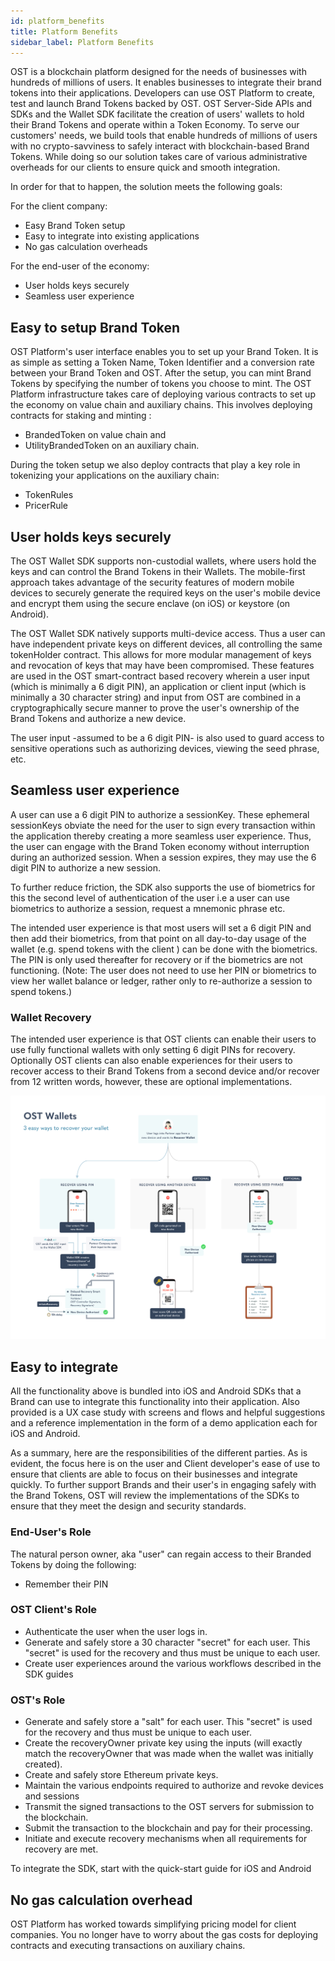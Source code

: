 ```yaml
---
id: platform_benefits
title: Platform Benefits
sidebar_label: Platform Benefits
---
```


OST is a blockchain platform designed for the needs of businesses with hundreds of millions of users. It enables businesses to integrate their brand tokens into their applications. Developers can use OST Platform to create, test and launch Brand Tokens backed by OST. OST Server-Side APIs and SDKs and the Wallet SDK facilitate the creation of users' wallets to hold their Brand Tokens and operate within a Token Economy. To serve our customers' needs, we build tools that enable hundreds of millions of users  with no crypto-savviness to safely interact with blockchain-based Brand Tokens. While doing so our solution takes care of various administrative overheads for our clients to ensure quick and smooth integration.

In order for that to happen, the solution meets the following goals: 

For the client company:
 * Easy Brand Token setup
 * Easy to integrate into existing applications
 * No gas calculation overheads

For the end-user of the economy:
 * User holds keys securely
 * Seamless user experience

## Easy to setup Brand Token
OST Platform's user interface enables you to set up your Brand Token. It is as simple as setting a Token Name, Token Identifier and a conversion rate between your Brand Token and OST. After the setup, you can mint Brand Tokens by specifying the number of tokens you choose to mint. The OST Platform infrastructure takes care of deploying various contracts to set up the economy on value chain and auxiliary chains. 
This involves deploying contracts for staking and minting : 
 * BrandedToken on value chain and
 * UtilityBrandedToken on an auxiliary chain.

During the token setup we also deploy contracts that play a key role in tokenizing your applications on the auxiliary chain:
 * TokenRules
 * PricerRule

## User holds keys securely
The OST Wallet SDK supports non-custodial wallets, where users hold the keys and can control the Brand Tokens in their Wallets. The mobile-first approach takes advantage of the security features of modern mobile devices to securely generate the required keys on the user's mobile device and encrypt them using the secure enclave (on iOS) or keystore (on Android).

The OST Wallet SDK natively supports multi-device access. Thus a user can have independent private keys on different devices, all controlling the same tokenHolder contract. This allows for more modular management of keys and revocation of keys that may have been compromised. These features are used in the OST smart-contract based recovery wherein a user input (which is minimally a 6 digit PIN), an application or client input (which is minimally a 30 character string) and input from OST are combined in a cryptographically secure manner to prove the user's ownership of the Brand Tokens and authorize a new device. 

The user input -assumed to be a 6 digit PIN- is also used to guard access to sensitive operations such as authorizing devices, viewing the seed phrase, etc.  

## Seamless user experience
A user can use a 6 digit PIN to authorize a sessionKey. These ephemeral sessionKeys obviate the need for the user to sign every transaction within the application thereby creating a more seamless user experience. Thus, the user can engage with the Brand Token economy without interruption during an authorized session. When a session expires, they may use the 6 digit PIN to authorize a new session.

To further reduce friction, the SDK also supports the use of biometrics for this the second level of authentication of the user i.e a user can use biometrics to authorize a session, request a mnemonic phrase etc.

The intended user experience is that most users will set a 6 digit PIN and then add their biometrics, from that point on all day-to-day usage of the wallet (e.g. spend tokens with the client ) can be done with the biometrics. The PIN is only used thereafter for recovery or if the biometrics are not functioning. (Note: The user does not need to use her PIN or biometrics to view her wallet balance or ledger, rather only to re-authorize a session to spend tokens.)


### Wallet Recovery
The intended user experience is that OST clients can enable their users to use fully functional wallets with only setting 6 digit PINs for recovery. Optionally OST clients can also enable experiences for their users to recover access to their Brand Tokens from a second device and/or recover from 12 written words, however, these are optional implementations.

![OSTWalletRecovery](/platform/docs/assets/ost-wallet-recovery.jpg)

## Easy to integrate 
All the functionality above is bundled into iOS and Android SDKs that a Brand can use to integrate this functionality into their application. Also provided is a UX case study with screens and flows and helpful suggestions and a reference implementation in the form of a demo application each for iOS and Android.

As a summary, here are the responsibilities of the different parties. As is evident, the focus here is on the user and Client developer's ease of use to ensure that clients are able to focus on their businesses and integrate quickly. To further support Brands and their user's in engaging safely with the Brand Tokens, OST will review the implementations of the SDKs to ensure that they meet the design and security standards.
### End-User's Role
The natural person owner, aka "user" can regain access to their Branded Tokens by doing the following:
 * Remember their PIN

### OST Client's Role  
 * Authenticate the user when the user logs in.
 * Generate and safely store a 30 character "secret" for each user. This "secret" is used for the recovery and thus must be unique to each user. 
 * Create user experiences around the various workflows described in the SDK guides

### OST's Role 
 * Generate and safely store a "salt" for each user. This "secret" is used for the recovery and thus must be unique to each user. 
 * Create the recoveryOwner private key using the inputs (will exactly match the recoveryOwner that was made when the wallet was initially created).
 * Create and safely store Ethereum private keys.
 * Maintain the various endpoints required to authorize and revoke devices and sessions 
 * Transmit the signed transactions to the OST servers for submission to the blockchain.
 * Submit the transaction to the blockchain and pay for their processing.
 * Initiate and execute recovery mechanisms when all requirements for recovery are met.

To integrate the SDK, start with the quick-start guide for iOS and Android 

## No gas calculation overhead  
OST Platform has worked towards simplifying pricing model for client companies. You no longer have to worry about the gas costs for deploying contracts and executing transactions on auxiliary chains. 
